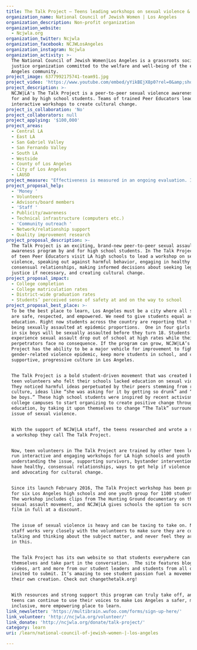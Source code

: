 ```yaml
---
title: The Talk Project – Teens leading workshops on sexual violence & culture change
organization_name: National Council of Jewish Women | Los Angeles
organization_description: Non-profit organization
organization_website:
  - Ncjwla.org
organization_twitter: Ncjwla
organization_facebook: NCJWLosAngeles
organization_instagram: Ncjwla
organization_activity: >-
  The National Council of Jewish Women|Los Angeles is a grassroots social
  justice organization committed to the welfare and well-being of the entire Los
  Angeles community.
project_image: 6377992175741-team91.jpg
project_video: 'https://www.youtube.com/embed/yYikBEjX8p0?rel=0&amp;showinfo=0'
project_description: >-
  NCJW|LA's The Talk Project is a peer-to-peer sexual violence awareness program
  for and by high school students. Teams of trained Peer Educators lead
  interactive workshops to create cultural change.
project_is_collaboration: 'No'
project_collaborators: null
project_applying: '$100,000'
project_areas:
  - Central LA
  - East LA
  - San Gabriel Valley
  - San Fernando Valley
  - South LA
  - Westside
  - County of Los Angeles
  - City of Los Angeles
  - LAUSD
project_measure: "Effectiveness is measured in an ongoing evaluation. In May 2016, NCJW|LA published the first evaluation of The Talk Project which found it to be effective and engaging.\n\n NCJW|LA believes that in order to change behavior students need knowledge and a feeling of empowerment. Therefore, The Talk Project strives to educate students on the causes of sexual violence and the laws of consent, and empower them to speak out against sexual violence, engage in healthy sexual relationships, and make informed decisions about seeking legal justice if necessary.\n \nThe students at each school or group we visit participate in a survey before and after the presentation. Students who see the workshop take a pre- and post-survey, which are then compared. In addition, NCJW|LA conducts interviews with students who have seen the workshop for their feedback.\n  \t\nNCJW|LA's first evaluation found that students from the first three schools who saw The Talk Project reported being significantly less likely to adhere to rape myths, and significantly more likely to practice consent behaviors and intervene as a bystander. Students reported that they found The Talk Project to be understandable and engaging, and said they would recommend The Talk Project to a friend.\n\nThe evaluation can be read in full here:  http://ncjwla.org/wp-content/uploads/2015/12/Evaluation_TheTalkProject.pdf and in summary here: http://ncjwla.org/wp-content/uploads/2015/12/OneSheet_TheTalkProject.pdf."
project_proposal_help:
  - 'Money '
  - Volunteers
  - Advisors/board members
  - 'Staff '
  - Publicity/awareness
  - Technical infrastructure (computers etc.)
  - 'Community outreach '
  - Network/relationship support
  - Quality improvement research
project_proposal_description: >-
  The Talk Project is an exciting, brand-new peer-to-peer sexual assault
  awareness program by and for high school students. In The Talk Project, teams
  of teen Peer Educators visit LA high schools to lead a workshop on sexual
  violence, speaking out against harmful behavior, engaging in healthy and
  consensual relationships, making informed decisions about seeking legal
  justice if necessary, and creating cultural change.
project_proposal_impact:
  - College completion
  - College matriculation rates
  - District-wide graduation rates
  - Students’ perceived sense of safety at and on the way to school
project_proposal_best_place: >-
  To be the best place to learn, Los Angeles must be a city where all students
  are safe, respected, and empowered. We need to give students equal access to
  education. Right now students across the country are reporting that they are
  being sexually assaulted at epidemic proportions.  One in four girls and one
  in six boys will be sexually assaulted before they turn 18. Students who
  experience sexual assault drop out of school at high rates while their
  perpetrators face no consequence. If the program can grow, NCJW|LA’s The Talk
  Project has the ability to be a major vehicle for improvement to fight this
  gender-related violence epidemic, keep more students in school, and create a
  supportive, progressive culture in Los Angeles. 


  The Talk Project is a bold student-driven movement that was created by NCJW|LA
  teen volunteers who felt their schools lacked education on sexual violence.
  They noticed harmful ideas perpetuated by their peers stemming from rape
  culture, ideas like “she was asking for it by getting so drunk” and “boys will
  be boys.” These high school students were inspired by recent activism on
  college campuses to start organizing to create positive change through
  education, by taking it upon themselves to change “The Talk” surrounding the
  issue of sexual violence. 


  With the support of NCJW|LA staff, the teens researched and wrote a script for
  a workshop they call The Talk Project.


  Now, teen volunteers in The Talk Project are trained by other teen leaders to
  run interactive and engaging workshops for LA high schools and youth groups on
  understanding the issue, supporting survivors, bystander intervention, how to
  have healthy, consensual relationships, ways to get help if violence occurs,
  and advocating for cultural change. 


  Since its launch February 2016, The Talk Project workshop has been presented
  for six Los Angeles high schools and one youth group for 1100 students so far.
  The workshop includes clips from The Hunting Ground documentary on the campus
  sexual assault movement, and NCJW|LA gives schools the option to screen the
  film in full at a discount. 


  The issue of sexual violence is heavy and can be taxing to take on. NCJW|LA
  staff works very closely with the volunteers to make sure they are comfortable
  talking and thinking about the subject matter, and never feel they are alone
  in this.


  The Talk Project has its own website so that students everywhere can educate
  themselves and take part in the conversation.  The site features blog posts,
  videos, art and more from our student leaders and students from all over are
  invited to submit. It’s amazing to see student passion fuel a movement of
  their own creation. Check out changethetalk.org! 


  With resources and strong support this program can truly take off, and LA
  teens can continue to use their voices to make Los Angeles a safer, more
  inclusive, more empowering place to learn.
link_newsletter: 'https://multibrain.wufoo.com/forms/sign-up-here/'
link_volunteer: 'http://ncjwla.org/volunteer/'
link_donate: 'http://ncjwla.org/donate/talk-project/'
category: learn
uri: /learn/national-council-of-jewish-women-|-los-angeles

---
```

